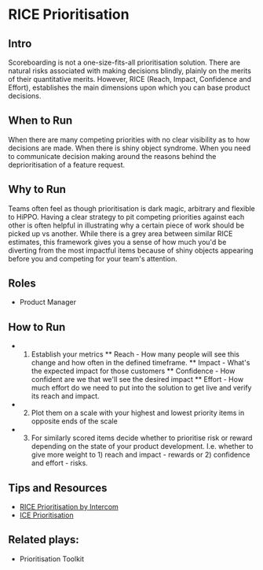 # RICE Prioritisation

## Intro
Scoreboarding is not a one-size-fits-all prioritisation solution. There are natural risks associated with making decisions blindly, plainly on the merits of their quantitative merits. However, RICE (Reach, Impact, Confidence and Effort), establishes the main dimensions upon which you can base product decisions.

## When to Run
When there are many competing priorities with no clear visibility as to how decisions are made. When there is shiny object syndrome. When you need to communicate decision making around the reasons behind the deprioritisation of a feature request.

## Why to Run
Teams often feel as though prioritisation is dark magic, arbitrary and flexible to HiPPO. Having a clear strategy to pit competing priorities against each other is often helpful in illustrating why a certain piece of work should be picked up vs another. While there is a grey area between similar RICE estimates, this framework gives you a sense of how much you'd be diverting from the most impactful items because of shiny objects appearing before you and competing for your team's attention.

## Roles
* Product Manager

## How to Run
* 1) Establish your metrics
** Reach - How many people will see this change and how often in the defined timeframe.
** Impact - What's the expected impact for those customers
** Confidence - How confident are we that we'll see the desired impact
** Effort - How much effort do we need to put into the solution to get live and verify its reach and impact.
* 2) Plot them on a scale with your highest and lowest priority items in opposite ends of the scale
* 3) For similarly scored items decide whether to prioritise risk or reward depending on the state of your product development. I.e. whether to give more weight to 1) reach and impact - rewards or 2) confidence and effort - risks.

## Tips and Resources
* [RICE Prioritisation by Intercom](https://blog.intercom.com/rice-simple-prioritization-for-product-managers/)
* [ICE Prioritisation](http://www.mmsonline.com/columns/use-ice-to-set-business-priorities)

## Related plays:
* Prioritisation Toolkit
